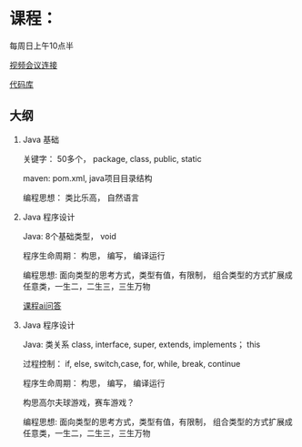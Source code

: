# 课程：
每周日上午10点半 

[视频会议连接](https://meet.jit.si/innox.online.class)

[代码库](https://github.com/innox-jp/java-course)

## 大纲

1. Java 基础

    关键字： 50多个， package, class, public, static

    maven: pom.xml, java项目目录结构

    编程思想： 类比乐高， 自然语言

2. Java 程序设计
    
    Java: 8个基础类型， void

    程序生命周期： 构思， 编写， 编译运行

    编程思想: 面向类型的思考方式，类型有值，有限制， 组合类型的方式扩展成任意类，一生二，二生三，三生万物

    [课程ai问答](https://chat.forefront.ai/share/xbxfaa9snbaa9oup)

3. Java 程序设计
    
    Java: 类关系 class, interface, super, extends, implements； this

      过程控制： if, else, switch,case, for, while, break, continue

    程序生命周期： 构思， 编写， 编译运行

    构思高尔夫球游戏，赛车游戏？

    编程思想: 面向类型的思考方式，类型有值，有限制， 组合类型的方式扩展成任意类，一生二，二生三，三生万物


